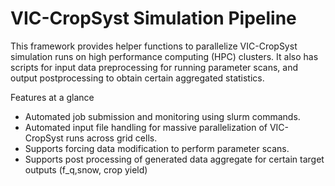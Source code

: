 # VIC-CropSyst Simulation Pipeline
This framework provides helper functions to parallelize VIC-CropSyst simulation runs on high performance computing (HPC) clusters. It also has scripts for input data preprocessing for running parameter scans, and output postprocessing to obtain certain aggregated statistics.

Features at a glance
- Automated job submission and monitoring using slurm commands.
- Automated input file handling for massive parallelization of VIC-CropSyst runs across grid cells.
- Supports forcing data modification to perform parameter scans.
- Supports post processing of generated data aggregate for certain target outputs (f_q,snow, crop yield)
